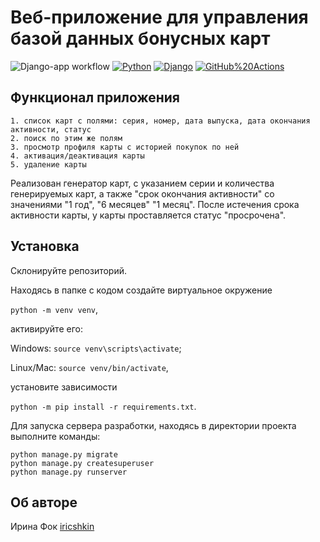 # Веб-приложение для управления базой данных бонусных карт

![Django-app workflow](https://github.com/iricshkin/bonus_cards_project/actions/workflows/app-testing.yml/badge.svg)
[![Python](https://img.shields.io/badge/-Python-464646?style=flat&logo=Python&logoColor=56C0C0&color=008080)](https://www.python.org/)
[![Django](https://img.shields.io/badge/-Django-464646?style=flat&logo=Django&logoColor=56C0C0&color=008080)](https://www.djangoproject.com/)
[![GitHub%20Actions](https://img.shields.io/badge/-GitHub%20Actions-464646?style=flat&logo=GitHub%20actions&logoColor=56C0C0&color=008080)](https://github.com/features/actions)

## Функционал приложения

    1. список карт с полями: серия, номер, дата выпуска, дата окончания активности, статус
    2. поиск по этим же полям
    3. просмотр профиля карты с историей покупок по ней
    4. активация/деактивация карты
    5. удаление карты

Реализован генератор карт, с указанием серии и количества генерируемых карт, а также "срок окончания активности" со значениями "1 год", "6 месяцев" "1 месяц". После истечения срока активности карты, у карты проставляется статус "просрочена".

## Установка

Склонируйте репозиторий.

Находясь в папке с кодом создайте виртуальное окружение

`python -m venv venv`,

активируйте его:

Windows: `source venv\scripts\activate`;

Linux/Mac: `source venv/bin/activate`,

установите зависимости

`python -m pip install -r requirements.txt`.

Для запуска сервера разработки, находясь в директории проекта выполните команды:

```
python manage.py migrate
python manage.py createsuperuser
python manage.py runserver
```

## Об авторе

Ирина Фок [iricshkin](https://github.com/iricshkin/)
